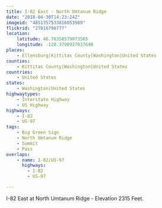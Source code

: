 ```yaml
---
title: I-82 East - North Umtanum Ridge
date: "2018-04-30T14:23:24Z"
imageid: "4851357533816053989"
flickrid: "27016796777"
location:
    latitude: 46.76358579073565
    longitude: -120.3790927037648
places:
    - Ellensburg|Kittitas County|Washington|United States
counties:
    - Kittitas County|Washington|United States
countries:
    - United States
states:
    - Washington|United States
highwaytypes:
    - Interstate Highway
    - US Highway
highways:
    - I-82
    - US-97
tags:
    - Big Green Sign
    - North Umtanum Ridge
    - Summit
    - Pass
overlaps:
    - name: I-82/US-97
      highways:
        - I-82
        - US-97

---
```

I-82 East at North Umtanum Ridge - Elevation 2315 Feet.